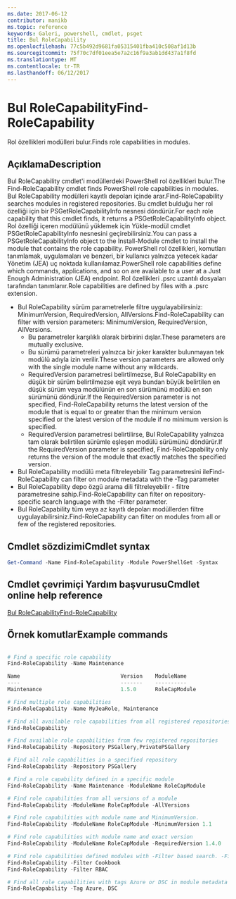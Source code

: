 ```yaml
---
ms.date: 2017-06-12
contributor: manikb
ms.topic: reference
keywords: Galeri, powershell, cmdlet, psget
title: Bul RoleCapability
ms.openlocfilehash: 77c5b492d9681fa05315401fba410c508af1d13b
ms.sourcegitcommit: 75f70c7df01eea5e7a2c16f9a3ab1dd437a1f8fd
ms.translationtype: MT
ms.contentlocale: tr-TR
ms.lasthandoff: 06/12/2017
---
```

# <a name="find-rolecapability"></a><span data-ttu-id="a3e0b-103">Bul RoleCapability</span><span class="sxs-lookup"><span data-stu-id="a3e0b-103">Find-RoleCapability</span></span>

<span data-ttu-id="a3e0b-104">Rol özellikleri modülleri bulur.</span><span class="sxs-lookup"><span data-stu-id="a3e0b-104">Finds role capabilities in modules.</span></span>

## <a name="description"></a><span data-ttu-id="a3e0b-105">Açıklama</span><span class="sxs-lookup"><span data-stu-id="a3e0b-105">Description</span></span>
<span data-ttu-id="a3e0b-106">Bul RoleCapability cmdlet'i modüllerdeki PowerShell rol özellikleri bulur.</span><span class="sxs-lookup"><span data-stu-id="a3e0b-106">The Find-RoleCapability cmdlet finds PowerShell role capabilities in modules.</span></span> <span data-ttu-id="a3e0b-107">Bul RoleCapability modülleri kayıtlı depoları içinde arar.</span><span class="sxs-lookup"><span data-stu-id="a3e0b-107">Find-RoleCapability searches modules in registered repositories.</span></span> <span data-ttu-id="a3e0b-108">Bu cmdlet bulduğu her rol özelliği için bir PSGetRoleCapabilityInfo nesnesi döndürür.</span><span class="sxs-lookup"><span data-stu-id="a3e0b-108">For each role capability that this cmdlet finds, it returns a PSGetRoleCapabilityInfo object.</span></span> <span data-ttu-id="a3e0b-109">Rol özelliği içeren modülünü yüklemek için Yükle-modül cmdlet PSGetRoleCapabilityInfo nesnesini geçirebilirsiniz.</span><span class="sxs-lookup"><span data-stu-id="a3e0b-109">You can pass a PSGetRoleCapabilityInfo object to the Install-Module cmdlet to install the module that contains the role capability.</span></span>
<span data-ttu-id="a3e0b-110">PowerShell rol özellikleri, komutları tanımlamak, uygulamaları ve benzeri, bir kullanıcı yalnızca yetecek kadar Yönetim (JEA) uç noktada kullanılamaz.</span><span class="sxs-lookup"><span data-stu-id="a3e0b-110">PowerShell role capabilities define which commands, applications, and so on are available to a user at a Just Enough Administration (JEA) endpoint.</span></span> <span data-ttu-id="a3e0b-111">Rol özellikleri .psrc uzantılı dosyaları tarafından tanımlanır.</span><span class="sxs-lookup"><span data-stu-id="a3e0b-111">Role capabilities are defined by files with a .psrc extension.</span></span>

- <span data-ttu-id="a3e0b-112">Bul RoleCapability sürüm parametrelerle filtre uygulayabilirsiniz: MinimumVersion, RequiredVersion, AllVersions.</span><span class="sxs-lookup"><span data-stu-id="a3e0b-112">Find-RoleCapability can filter with version parameters: MinimumVersion, RequiredVersion, AllVersions.</span></span>
  - <span data-ttu-id="a3e0b-113">Bu parametreler karşılıklı olarak birbirini dışlar.</span><span class="sxs-lookup"><span data-stu-id="a3e0b-113">These parameters are mutually exclusive.</span></span>
  - <span data-ttu-id="a3e0b-114">Bu sürümü parametreleri yalnızca bir joker karakter bulunmayan tek modülü adıyla izin verilir.</span><span class="sxs-lookup"><span data-stu-id="a3e0b-114">These version parameters are allowed only with the single module name without any wildcards.</span></span>
  - <span data-ttu-id="a3e0b-115">RequiredVersion parametresi belirtilmezse, Bul RoleCapability en düşük bir sürüm belirtilmezse eşit veya bundan büyük belirtilen en düşük sürüm veya modülünün en son sürümünü modülü en son sürümünü döndürür.</span><span class="sxs-lookup"><span data-stu-id="a3e0b-115">If the RequiredVersion parameter is not specified, Find-RoleCapability returns the latest version of the module that is equal to or greater than the minimum version specified or the latest version of the module if no minimum version is specified.</span></span>
  - <span data-ttu-id="a3e0b-116">RequiredVersion parametresi belirtilirse, Bul RoleCapability yalnızca tam olarak belirtilen sürümle eşleşen modülü sürümünü döndürür.</span><span class="sxs-lookup"><span data-stu-id="a3e0b-116">If the RequiredVersion parameter is specified, Find-RoleCapability only returns the version of the module that exactly matches the specified version.</span></span>
- <span data-ttu-id="a3e0b-117">Bul RoleCapability modülü meta filtreleyebilir Tag parametresini ile</span><span class="sxs-lookup"><span data-stu-id="a3e0b-117">Find-RoleCapability can filter on module metadata with the -Tag parameter</span></span>
- <span data-ttu-id="a3e0b-118">Bul RoleCapability depo özgü arama dili filtreleyebilir - filtre parametresine sahip.</span><span class="sxs-lookup"><span data-stu-id="a3e0b-118">Find-RoleCapability can filter on repository-specific search language with the -Filter parameter.</span></span>
- <span data-ttu-id="a3e0b-119">Bul RoleCapability tüm veya az kayıtlı depoları modüllerden filtre uygulayabilirsiniz.</span><span class="sxs-lookup"><span data-stu-id="a3e0b-119">Find-RoleCapability can filter on modules from all or few of the registered repositories.</span></span>

## <a name="cmdlet-syntax"></a><span data-ttu-id="a3e0b-120">Cmdlet sözdizimi</span><span class="sxs-lookup"><span data-stu-id="a3e0b-120">Cmdlet syntax</span></span>
```powershell
Get-Command -Name Find-RoleCapability -Module PowerShellGet -Syntax
```

## <a name="cmdlet-online-help-reference"></a><span data-ttu-id="a3e0b-121">Cmdlet çevrimiçi Yardım başvurusu</span><span class="sxs-lookup"><span data-stu-id="a3e0b-121">Cmdlet online help reference</span></span>

[<span data-ttu-id="a3e0b-122">Bul RoleCapability</span><span class="sxs-lookup"><span data-stu-id="a3e0b-122">Find-RoleCapability</span></span>](http://go.microsoft.com/fwlink/?LinkId=718029)

## <a name="example-commands"></a><span data-ttu-id="a3e0b-123">Örnek komutlar</span><span class="sxs-lookup"><span data-stu-id="a3e0b-123">Example commands</span></span>
```powershell

# Find a specific role capability
Find-RoleCapability -Name Maintenance

Name                                Version    ModuleName                          Repository
----                                -------    ----------                          ----------
Maintenance                         1.5.0      RoleCapModule                       PrivatePSGallery

# Find multiple role capabilities
Find-RoleCapability -Name MyJeaRole, Maintenance

# Find all available role capabilities from all registered repositories
Find-RoleCapability

# Find available role capabilities from few registered repositories
Find-RoleCapability -Repository PSGallery,PrivatePSGallery

# Find all role capabilities in a specified repository
Find-RoleCapability -Repository PSGallery

# Find a role capability defined in a specific module
Find-RoleCapability -Name Maintenance -ModuleName RoleCapModule

# Find role capabilities from all versions of a module
Find-RoleCapability -ModuleName RoleCapModule -AllVersions

# Find role capabilities with module name and MinimumVersion.
Find-RoleCapability -ModuleName RoleCapModule -MinimumVersion 1.1

# Find role capabilities with module name and exact version
Find-RoleCapability -ModuleName RoleCapModule -RequiredVersion 1.4.0

# Find role capabilities defined modules with -Filter based search. -Filter searches in description and module names
Find-RoleCapability -Filter Cookbook
Find-RoleCapability -Filter RBAC

# Find all role capabilities with tags Azure or DSC in module metadata
Find-RoleCapability -Tag Azure, DSC

```

